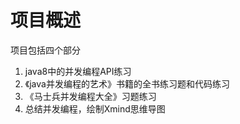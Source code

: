 # 项目概述

项目包括四个部分

1. java8中的并发编程API练习
2. 《java并发编程的艺术》书籍的全书练习题和代码练习
3. 《马士兵并发编程大全》习题练习
4. 总结并发编程，绘制Xmind思维导图